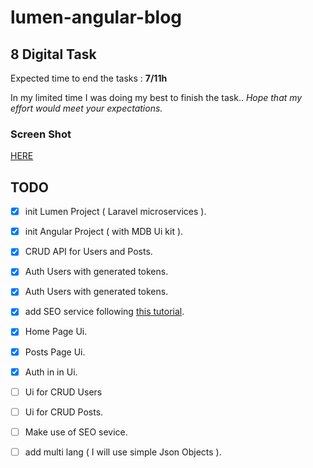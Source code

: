 # lumen-angular-blog
## 8 Digital Task

Expected time to end the tasks : **7/11h** 

In my limited time I was doing my best to finish the task.. 
*Hope that my effort would meet your expectations.*


### Screen Shot 
[HERE](https://i.imgur.com/59jYFqg.png)

## TODO

- [X]  init Lumen Project ( Laravel microservices ).
- [X]  init Angular Project ( with MDB Ui kit ).
- [X]  CRUD API for Users and Posts.
- [X]  Auth Users with generated tokens.
- [X]  Auth Users with generated tokens.
- [X]  add SEO service following [this tutorial](https://www.youtube.com/watch?v=ANyOZIcGvB8).
- [X]  Home Page Ui.
- [X]  Posts Page Ui.
- [X]  Auth in in Ui.
- [ ]  Ui for CRUD Users
- [ ]  Ui for CRUD Posts.
- [ ]  Make use of SEO sevice.
- [ ]  add multi lang ( I will use simple Json Objects ).

